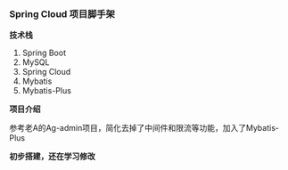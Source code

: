 ###  **Spring Cloud 项目脚手架** 

 **技术栈** 
1. Spring Boot
1. MySQL
1. Spring Cloud
1. Mybatis
1. Mybatis-Plus

 **项目介绍**
 
  参考老A的Ag-admin项目，简化去掉了中间件和限流等功能，加入了Mybatis-Plus

 **初步搭建，还在学习修改** 
